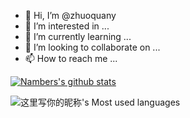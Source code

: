 - 👋 Hi, I’m @zhuoquany
- 👀 I’m interested in ...
- 🌱 I’m currently learning ...
- 💞️ I’m looking to collaborate on ...
- 📫 How to reach me ...




[![Nambers's github stats](https://github-readme-stats.vercel.app/api?username=zhuoquany&show_icons=true)](https://github.com/anuraghazra/github-readme-stats)


![这里写你的昵称's Most used languages](https://github-readme-stats.vercel.app/api/top-langs/?username=zhuoquany&layout=compact&hide_border=true&langs_count=10)
